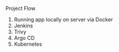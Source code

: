 Project Flow

1. Running app locally on server via Docker
2. Jenkins
3. Trivy
4. Argo CD
5. Kubernetes 
